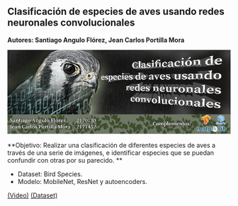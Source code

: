 ## Clasificación de especies de aves usando redes neuronales convolucionales <a name="proyAves"></a>

**Autores: Santiago Angulo Flórez, Jean Carlos Portilla Mora**

<img src="https://raw.githubusercontent.com/Parhy/Birds/master/BannerIA2.png" style="width:700px;">

**Objetivo: Realizar una clasificación de diferentes especies de aves a través de una serie de imágenes, e identificar especies que se puedan confundir con otras por su parecido. **

- Dataset: Bird Species.
- Modelo: MobileNet, ResNet y autoencoders.

[(Video)](https://youtu.be/Q229CUkoxvk) 
[(Dataset)](https://www.kaggle.com/gpiosenka/100-bird-species) 
